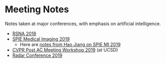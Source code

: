 # Meeting Notes
Notes taken at major conferences, with emphasis on artificial intelligence.

- [RSNA 2018](RSNA2018/README.md)
- [SPIE Medical Imaging 2019](SPIE2019/README.md)
  - Here are [notes from Hao Jiang on SPIE MI 2019](https://github.com/coolwulf/SPIE2019)
- [CVPR Post AC Meeting Workshop 2019](CVPRPostAC2019/README.md) (at UCSD)
- [Radar Conference 2019](RadarCon2019/README.md)